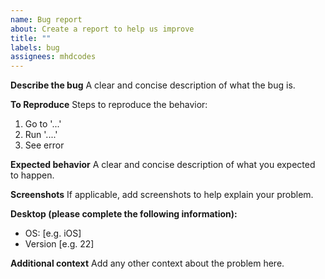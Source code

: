 ```yaml
---
name: Bug report
about: Create a report to help us improve
title: ""
labels: bug
assignees: mhdcodes
---
```


**Describe the bug**
A clear and concise description of what the bug is.

**To Reproduce**
Steps to reproduce the behavior:

1. Go to '...'
2. Run '....'
3. See error

**Expected behavior**
A clear and concise description of what you expected to happen.

**Screenshots**
If applicable, add screenshots to help explain your problem.

**Desktop (please complete the following information):**

- OS: [e.g. iOS]
- Version [e.g. 22]

**Additional context**
Add any other context about the problem here.
